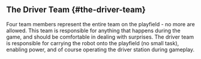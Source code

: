 ## The Driver Team {#the-driver-team}

Four team members represent the entire team on the playfield - no more are allowed. This team is responsible for anything that happens during the game, and should be comfortable in dealing with surprises. The driver team is responsible for carrying the robot onto the playfield (no small task), enabling power, and of course operating the driver station during gameplay.